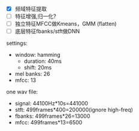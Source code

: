 - [x] 频域特征提取
- [ ] 特征增强,归一化?
- [ ] 独立特征MFCC做Kmeans，GMM (flatten)
- [ ] 底层特征fbanks/stft做DNN

settings:
- window: hamming
  - duration: 40ms
  - shift: 20ms
- mel banks: 26
- mfcc: 13

one wav file:
- signal: 44100Hz*10s=441000
- stft: 499frames*400=200000(ignore high-freq)
- fbanks: 499frames*26=13000
- mfcc: 499frames*13=6500